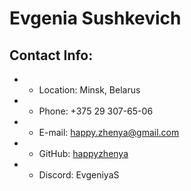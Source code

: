 # Evgenia Sushkevich

## Contact Info:

- - Location: Minsk, Belarus
- - Phone: +375 29 307-65-06
- - E-mail: happy.zhenya@gmail.com
- - GitHub: [happyzhenya](https://github.com/happyzhenya)
- - Discord: EvgeniyaS
